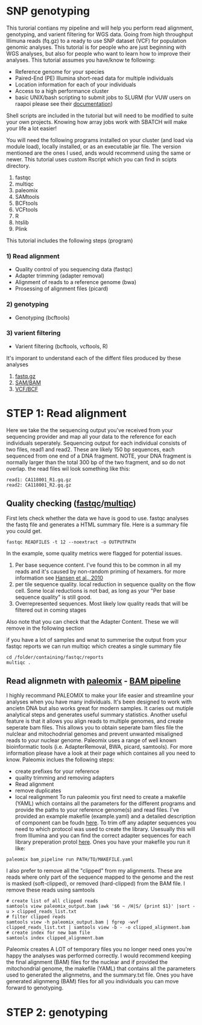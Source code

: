 # SNP genotyping
This turorial contians my pipeline and will help you perform read alignment, genotyping, and varient filtering for WGS data. Going from high throughput Illimuna reads (fq.gz) to a ready to use SNP dataset (VCF) for population genomic analyses. This tutorial is for people who are just beginning with WGS analyses, but also for people who want to learn how to improve their analyses. 
This tutorial assumes you have/know te following:
* Reference genome for your species
* Paired-End (PE) Illumina short-read data for multiple individuals
* Location information for each of your individuals
* Access to a high performance cluster
* basic UNIX/bash scripting to submit jobs to SLURM (for VUW users on raapoi please see their [documentation](https://vuw-research-computing.github.io/raapoi-docs/))

Shell scripts are included in the tutorial but will need to be modified to suite your own projects. Knowing how array jobs work with SBATCH will make your life a lot easier! 

You will need the following programs installed on your cluster (and load via module load), locally installed, or as an executable jar file. The version mentioned are the ones I used, ands would recommend using the same or newer. This tutorial uses custom Rscript which you can find in scipts directory.
1. fastqc
2. multiqc
3. paleomix
4. SAMtools
5. BCFtools
6. VCFtools
7. R
8. htslib
9. Plink

This tutorial includes the following steps (program)
### 1) Read alignment
* Quality control of you sequencing data (fastqc)
* Adapter trimming (adapter removal)
* Alignment of reads to a reference genome (bwa)
* Prosessing of alignment files (picard)
### 2) genotyping
* Genotyping (bcftools)
### 3) varient filtering
* Varient filtering (bcftools, vcftools, R)

It's imporant to understand each of the diffent files produced by these analyses
1. [fastq.gz](https://en.wikipedia.org/wiki/FASTQ_format)
2. [SAM/BAM](https://en.wikipedia.org/wiki/SAM_(file_format))
3. [VCF/BCF](https://en.wikipedia.org/wiki/Variant_Call_Format)

# STEP 1: Read alignment
Here we take the the sequencing output you've received from your sequencing provider and map all your data to the reference for each individuals seperately. Sequencing output for each individual consists of two files, read1 and read2. These are likely 150 bp sequences, each sequenced from one end of a DNA fragment. NOTE, your DNA fragment is normally larger than the total 300 bp of the two fragment, and so do not overlap. the read files wil look something like this:
```
read1: CA118001_R1.gq.gz
read2: CA118001_R2.gq.gz
```
## Quality checking ([fastqc](https://www.bioinformatics.babraham.ac.uk/projects/fastqc/)/[multiqc](https://multiqc.info/))
First lets check whether the data we have is good to use. fastqc analyses the fastq file and generates a HTML summary file. Here is a summary file you could get.
```
fastqc READFILES -t 12 --noextract -o OUTPUTPATH
```
In the example, some quality metrics were flagged for potential issues.
1. Per base sequence content. I've found this to be common in all my reads and it's caused by non-random priming of hexamers. for more information see [Hansen et al., 2010](https://academic.oup.com/nar/article/38/12/e131/2409775)
2. per tile sequence quality. local reduction in sequence quality on the flow cell. Some local reductions is not bad, as long as your "Per base sequence quality" is still good.
3. Overrepresented sequences. Most likely low quality reads that will be filtered out in coming stages

Also note that you can check that the Adapter Content. These we will remove in the following section

if you have a lot of samples and wnat to summerise the output from your fastqc reports we can run multiqc which creates a single summary file
```
cd /folder/containing/fastqc/reports
multiqc .
```
## Read alignmetn with [paleomix](https://paleomix.readthedocs.io/en/stable/bam_pipeline/index.html) - [BAM pipeline](https://paleomix.readthedocs.io/en/stable/bam_pipeline/index.html)
I highly recommand PALEOMIX to make your life easier and streamline your analyses when you have many individuals. It's been designed to work with ancietn DNA but also works great for modern samples. It caries out mutiple analytical steps and generates useful summary statistics. Another useful feature is that it allows you align reads to multiple genomes, and create seperate bam files. This allows you to obtain seperate bam files file the nulclear and mitochodnrial genomes and prevent unwanted misaligned reads to your nuclear genome. Paleomix uses a range of well known bioinformatic tools (i.e. AdapterRemoval, BWA, picard, samtools). For more information please have a look at their page which containes all you need to know.
Paleomix inclues the following steps:
* create prefixes for your reference
* quality trimming and removing adapters
* Read alignment 
* remove duplicates
* local realignment
To run paleomix you first need to create a makefile (YAML) which contains all the parameters for the different programs and provide the paths to your reference genome(s) and read files. I've provided an example makefile (example.yaml) and a detailed description of component can be foudn [here](https://paleomix.readthedocs.io/en/stable/bam_pipeline/makefile.html). To trim off any adapter sequences you need to which protocol was used to create the library. Usesually this will from Illumina and you can find the correct adapter sequences for each library preperation protol [here](https://knowledge.illumina.com/library-preparation/general/library-preparation-general-reference_material-list/000001314).
Ones you have your makefile you run it like:
```
paleomix bam_pipeline run PATH/TO/MAKEFILE.yaml
```
I also prefer to remove all the "clipped" from my alignments. These are reads where only part of the sequence mapped to the genome and the rest is masked (soft-clipped), or removed (hard-clipped) from the BAM file. I remove these reads using samtools
```
# create list of all clipped reads
samtools view paleomix_output.bam |awk '$6 ~ /H|S/ {print $1}' |sort -u > clipped_reads_list.txt
# filter clipped reads
samtools view -h paleomix_output.bam | fgrep -wvf clipped_reads_list.txt | samtools view -b - -o clipped_alignment.bam
# create index for new bam file
samtools index clipped_alignment.bam
```
Paleomix creates A LOT of temporary files you no longer need ones you're happy the analyses was performed correctly. I would recommend keeping the final alignment (BAM) files for the nuclear and if provided the mitochondrial genome, the makefile (YAML) that contains all the parameters used to generated the alignmetns, and the summary.txt file.
Ones you have generated alignmeng (BAM) files for all you individuals you can move forward to genotyping.

# STEP 2: genotyping